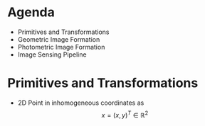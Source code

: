 # Agenda
- Primitives and Transformations
- Geometric Image Formation
- Photometric Image Formation
- Image Sensing Pipeline

# Primitives and Transformations
- 2D Point in inhomogeneous coordinates as
$$ x = (x,y)^T \in \mathbb{R}^2 $$